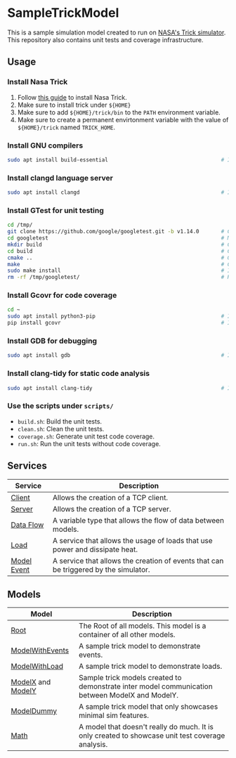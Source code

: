 # SampleTrickModel

This is a sample simulation model created to run on [NASA's Trick simulator](https://github.com/nasa/trick). This repository also contains unit tests and coverage infrastructure.

## Usage

### Install Nasa Trick

1. Follow [this guide](https://nasa.github.io/trick/documentation/install_guide/Install-Guide) to install Nasa Trick.
1. Make sure to install trick under `${HOME}`
1. Make sure to add `${HOME}/trick/bin` to the `PATH` environment variable.
1. Make sure to create a permanent envirtonment variable with the value of `${HOME}/trick` named `TRICK_HOME`.

### Install GNU compilers

``` bash
sudo apt install build-essential                                    # Install GNU compilers.
```

### Install clangd language server

``` bash
sudo apt install clangd                                             # Install clangd language server.
```

### Install GTest for unit testing

``` bash
cd /tmp/
git clone https://github.com/google/googletest.git -b v1.14.0       # Clone project from github to a specific release.
cd googletest                                                       # Main directory of the cloned repository.
mkdir build                                                         # Create a directory to hold the build output.
cd build                                                            # Change current dir to build dir.
cmake ..                                                            # Generate native build scripts for GoogleTest.
make                                                                # Compile gtest
sudo make install                                                   # Install in /usr/local/ by default
rm -rf /tmp/googletest/                                             # Remove temporarily create files.
```

### Install Gcovr for code coverage

``` bash
cd ~
sudo apt install python3-pip                                        # Install python package manager.
pip install gcovr                                                   # Install gcovr code coverage tool.
```

### Install GDB for debugging

``` bash
sudo apt install gdb                                                # Install GNU GDB debugger.
```

### Install clang-tidy for static code analysis

``` bash
sudo apt install clang-tidy                                         # Install clang-tidy.
```

### Use the scripts under `scripts/`

- `build.sh`: Build the unit tests.
- `clean.sh`: Clean the unit tests.
- `coverage.sh`: Generate unit test code coverage.
- `run.sh`: Run the unit tests without code coverage.

## Services

| Service | Description |
|----------|----------|
| [Client](models/common/network/client/client.hpp) | Allows the creation of a TCP client. |
| [Server](models/common/network/server/server.hpp) | Allows the creation of a TCP server. |
| [Data Flow](models/common/dataFlow.hpp) | A variable type that allows the flow of data between models. |
| [Load](models/common/load.hpp) | A service that allows the usage of loads that use power and dissipate heat. |
| [Model Event](models/common/modelEvent.hpp) | A service that allows the creation of events that can be triggered by the simulator. |

## Models

| Model | Description |
|----------|----------|
| [Root](models/root/root.hpp) | The Root of all models. This model is a container of all other models. |
| [ModelWithEvents](models/modelWithEvents/modelWithEvents.hpp) | A sample trick model to demonstrate events. |
| [ModelWithLoad](models/modelWithLoad/modelWithLoad.hpp) | A sample trick model to demonstrate loads. |
| [ModelX](models/modelX/modelX.hpp) and [ModelY](models/modelY/modelY.hpp) | Sample trick models created to demonstrate inter model communication between ModelX and ModelY. |
| [ModelDummy](models/modelDummy/modelDummy.hpp) | A sample trick model that only showcases minimal sim features. |
| [Math](models/math/math.hpp) | A model that doesn't really do much. It is only created to showcase unit test coverage analysis. |
